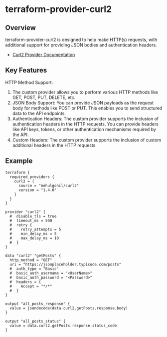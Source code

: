 # terraform-provider-curl2

## Overview
terraform-provider-curl2 is designed to help make HTTP(s) requests,
with additional support for providing JSON bodies and authentication headers.

* [Curl2 Provider Documentation](https://registry.terraform.io/providers/mehulgohil/curl2/latest/docs)

## Key Features
HTTP Method Support:
1. The custom provider allows you to perform various HTTP methods like GET, POST, PUT, DELETE, etc.
2. JSON Body Support: You can provide JSON payloads as the request body for methods like POST or PUT.
This enables you to send structured data to the API endpoints.
3. Authentication Headers: The custom provider supports the inclusion of authentication headers in the HTTP requests.
You can provide headers like API keys, tokens, or other authentication mechanisms required by the API.
4. Custom Headers: The custom provider supports the inclusion of custom additional headers in the HTTP requests.

## Example

```hcl
terraform {
  required_providers {
    curl2 = {
      source = "mehulgohil/curl2"
      version = "1.4.0"
    }
  }
}

provider "curl2" {
  #  disable_tls = true
  #  timeout_ms = 500
  #  retry {
  #    retry_attempts = 5
  #    min_delay_ms = 5
  #    max_delay_ms = 10
  #  }
}

data "curl2" "getPosts" {
  http_method = "GET"
  uri = "https://jsonplaceholder.typicode.com/posts"
  #  auth_type = "Basic"
  #  basic_auth_username = "<UserName>"
  #  basic_auth_password = "<Password>"
  #  headers = {
  #    Accept = "*/*"
  #  }
}

output "all_posts_response" {
  value = jsondecode(data.curl2.getPosts.response.body)
}

output "all_posts_status" {
  value = data.curl2.getPosts.response.status_code
}
```



